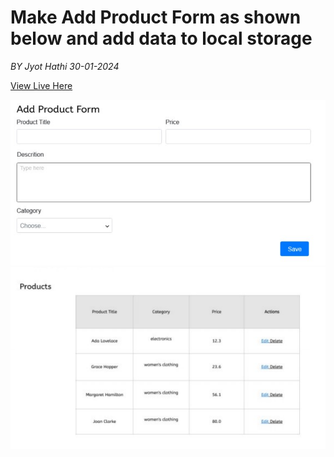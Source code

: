 # Make Add Product Form as shown below and add data to local storage

_BY Jyot Hathi 30-01-2024_

[View Live Here](https://tushar0761.github.io/Cybercom/01_30%20Product%20Database%20using%20LocalStorage/)

![Img](./Images/sample1.png)
![Img](./Images/sample2.png)
